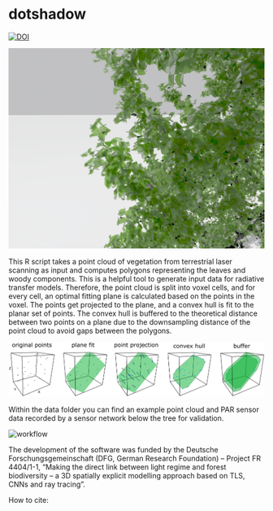 # dotshadow


[![DOI](https://zenodo.org/badge/DOI/10.5281/zenodo.14204435.svg)](https://doi.org/10.5281/zenodo.14204435)


![example image](./images/front_render_detail.jpg)

This R script takes a point cloud of vegetation from terrestrial laser scanning as input and computes polygons representing the leaves and woody components. This is a helpful tool to generate input data for radiative transfer models. Therefore, the point cloud is split into voxel cells, and for every cell, an optimal fitting plane is calculated based on the points in the voxel. The points get projected to the plane, and a convex hull is fit to the planar set of points. The convex hull is buffered to the theoretical distance between two points on a plane due to the downsampling distance of the point cloud to avoid gaps between the polygons.

![workflow](./images/algorithm_illustration.png)

Within the data folder you can find an example point cloud and PAR sensor data recorded by a sensor network below the tree for validation. 

![workflow](./images/animation.gif)

The development of the software was funded by the Deutsche Forschungsgemeinschaft (DFG, German Research Foundation) – Project FR 4404/1-1, “Making the direct link between light regime and forest biodiversity – a 3D spatially explicit modelling approach based on TLS, CNNs and ray tracing”.

How to cite:
